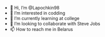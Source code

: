 - 👋 Hi, I’m @Lapochkin98
- 👀 I’m interested in codding
- 🌱 I’m currently learning at college
- 💞️ I’m looking to collaborate with Steve Jobs
- 📫 How to reach me in Belarus

<!---
Lapochkin98/Lapochkin98 is a ✨ special ✨ repository because its `README.md` (this file) appears on your GitHub profile.
You can click the Preview link to take a look at your changes.
--->
